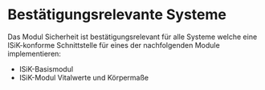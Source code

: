 # Bestätigungsrelevante Systeme

Das Modul Sicherheit ist bestätigungsrelevant für alle Systeme welche eine ISiK-konforme Schnittstelle für eines der nachfolgenden Module implementieren:

- ISiK-Basismodul
- ISiK-Modul Vitalwerte und Körpermaße